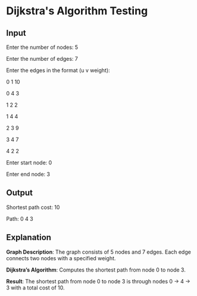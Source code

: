 # Dijkstra's Algorithm Testing

## Input

Enter the number of nodes: 5

Enter the number of edges: 7

Enter the edges in the format (u v weight):

0 1 10

0 4 3

1 2 2

1 4 4

2 3 9

3 4 7

4 2 2

Enter start node: 0

Enter end node: 3


## Output

Shortest path cost: 10

Path: 0 4 3

## Explanation

**Graph Description**: The graph consists of 5 nodes and 7 edges. Each edge connects two nodes with a specified weight.

**Dijkstra’s Algorithm**: Computes the shortest path from node 0 to node 3.
 
**Result**: The shortest path from node 0 to node 3 is through nodes 0 → 4 → 3 with a total cost of 10.
